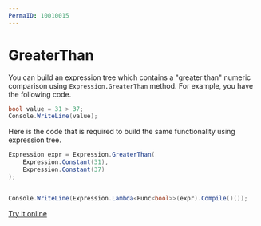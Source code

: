 ```yaml
---
PermaID: 10010015
---
```


# GreaterThan

You can build an expression tree which contains a "greater than" numeric comparison using `Expression.GreaterThan` method. For example, you have the following code.

```csharp
bool value = 31 > 37;
Console.WriteLine(value);
```

Here is the code that is required to build the same functionality using expression tree. 

```csharp
Expression expr = Expression.GreaterThan(
    Expression.Constant(31),
    Expression.Constant(37)
);


Console.WriteLine(Expression.Lambda<Func<bool>>(expr).Compile()());
```

[Try it online](https://dotnetfiddle.net/97eZm4)